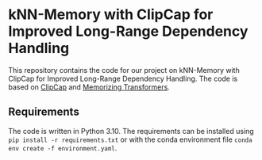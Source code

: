 # kNN-Memory with ClipCap for Improved Long-Range Dependency Handling

This repository contains the code for our project on kNN-Memory with ClipCap for Improved Long-Range Dependency Handling. The code is based on [ClipCap](https://github.com/rmokady/CLIP_prefix_caption) and [Memorizing Transformers](https://github.com/lucidrains/memorizing-transformers-pytorch).

## Requirements

The code is written in Python 3.10. The requirements can be installed using `pip install -r requirements.txt` or with the conda environment file `conda env create -f environment.yaml`.
